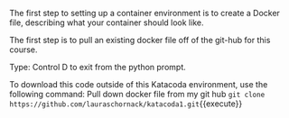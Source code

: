 The first step to setting up a container environment is to create a Docker file, describing what your container should look like. 

The first step is to pull an existing docker file off of the git-hub for this course.  

Type: Control D to exit from the python prompt.

To download this code outside of this Katacoda environment, use the following command:
Pull down docker file from my git hub
`git clone https://github.com/lauraschornack/katacoda1.git`{{execute}}


